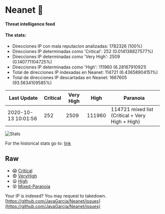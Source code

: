 # Neanet :hocho:
#### Threat intelligence feed
#### The stats:

- Direcciones IP con mala reputacion analizadas: 1782326 (100%)
- Direcciones IP determinadas como 'Critical':  252 (0.014138827577%)
- Direcciones IP determinadas como 'Very High':  2509 (0.140771104725%)
- Direcciones IP determinadas como 'High':  111960 (6.28167910921)
- Total de direcciones IP indexadas en Neanet:  114721 (6.43658904151%)
- Total de direcciones IP descartadas en Neanet:  1667605 (93.5634109585%)

| Last Update | Critical | Very High | High | Paranoia |
| --- | --- | --- | --- | --- |
| 2020-10-13 10:01:56 | 252 | 2509 | 111960 | 114721 mixed list (Critical + Very High + High)|

![Stats](https://docs.google.com/spreadsheets/d/e/2PACX-1vSnaNMIXVabIpDJjufMlzH7poXnshF3mgd8Is1g9ytUEzVsP5my4Trn8f-xkoLLQ38xpL3HtmUexLo6/pubchart?oid=501124687&format=image)

For the historical stats go to: [link](/stats.csv)
## Raw
- :scream: [Critical](https://raw.githubusercontent.com/JavaGarcia/Neanet/master/blacklists/neanet_critical.txt)
- :fearful: [VeryHigh](https://raw.githubusercontent.com/JavaGarcia/Neanet/master/blacklists/neanet_veryHigh.txtt)
- :frowning: [High](https://raw.githubusercontent.com/JavaGarcia/Neanet/master/blacklists/neanet_high.txt)
- :dizzy_face: [Mixed-Paranoia](https://raw.githubusercontent.com/JavaGarcia/Neanet/master/blacklists/neanet_all.txt)


Your IP is indexed? You may request to takedown. [https://github.com/JavaGarcia/Neanet/issues](https://github.com/JavaGarcia/Neanet/issues)





































































































































































































































































































































































































































































































































































































































































































































































































































































































































































































































































































































































































































































































































































































































